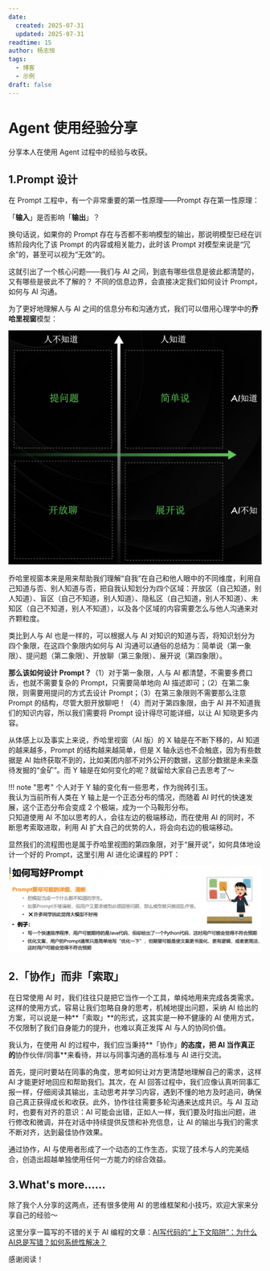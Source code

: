 ```yaml
---
date:
  created: 2025-07-31
  updated: 2025-07-31
readtime: 15
author: 杨志恒
tags:
  - 博客
  - 示例
draft: false
---
```


# Agent 使用经验分享

分享本人在使用 Agent 过程中的经验与收获。

<!-- more -->

## 1.Prompt 设计
在 Prompt 工程中，有一个非常重要的第一性原理——Prompt 存在第一性原理：

「**输入**」是否影响「**输出**」？

换句话说，如果你的 Prompt 存在与否都不影响模型的输出，那说明模型已经在训练阶段内化了该 Prompt 的内容或相关能力，此时该 Prompt 对模型来说是“冗余”的，甚至可以视为“无效”的。

这就引出了一个核心问题——我们与 AI 之间，到底有哪些信息是彼此都清楚的，又有哪些是彼此不了解的？ 不同的信息边界，会直接决定我们如何设计 Prompt，如何与 AI 沟通。

为了更好地理解人与 AI 之间的信息分布和沟通方式，我们可以借用心理学中的**乔哈里视窗**模型：

![乔哈里视窗](../../assets/乔哈里视窗.png)

乔哈里视窗本来是用来帮助我们理解“自我”在自己和他人眼中的不同维度，利用自己知道与否、别人知道与否，把自我认知划分为四个区域：开放区（自己知道，别人知道）、盲区（自己不知道，别人知道）、隐私区（自己知道，别人不知道）、未知区（自己不知道，别人不知道），以及各个区域的内容需要怎么与他人沟通来对齐颗粒度。

类比到人与 AI 也是一样的，可以根据人与 AI 对知识的知道与否，将知识划分为四个象限，在这四个象限内如何与 AI 沟通可以通俗的总结为：简单说（第一象限）、提问题（第二象限）、开放聊（第三象限）、展开说（第四象限）。

**那么该如何设计 Prompt？**（1）对于第一象限，人与 AI 都清楚，不需要多费口舌，也就不需要复杂的 Prompt，只需要简单地向 AI 描述即可；（2）在第二象限，则需要用提问的方式去设计 Prompt；（3）在第三象限则不需要那么注意 Prompt 的结构，尽管大胆开放聊吧！（4）而对于第四象限，由于 AI 并不知道我们的知识内容，所以我们需要将 Prompt 设计得尽可能详细，以让 AI 知晓更多内容。

从体感上以及事实上来说，乔哈里视窗（AI 版）的 X 轴是在不断下移的，AI 知道的越来越多，Prompt 的结构越来越简单，但是 X 轴永远也不会触底，因为有些数据是 AI 始终获取不到的，比如美团内部不对外公开的数据，这部分数据是未来亟待发掘的“金矿”。而 Y 轴是在如何变化的呢？就留给大家自己去思考了～

!!! note "思考"
    个人对于 Y 轴的变化有一些思考，作为抛砖引玉。  
    我认为当前所有人类在 Y 轴上是一个正态分布的情况，而随着 AI 时代的快速发展，这个正态分布会变成 2 个极端，成为一个马鞍形分布。  
    只知道使用 AI 不加以思考的人，会往左边的极端移动，而在使用 AI 的同时，不断思考索取进取，利用 AI 扩大自己的优势的人，将会向右边的极端移动。

显然我们的流程图也是属于乔哈里视图的第四象限，对于“展开说”，如何具体地设计一个好的 Prompt，这里引用 AI 进化论课程的 PPT：

![AI 进化论](../../assets/AI进化论.png)
## 2.「协作」而非「索取」
在日常使用 AI 时，我们往往只是把它当作一个工具，单纯地用来完成各类需求。这样的使用方式，容易让我们忽略自身的思考，机械地提出问题，采纳 AI 给出的方案，可以说是一种**「索取」**的形式，这其实是一种不健康的 AI 使用方式，不仅限制了我们自身能力的提升，也难以真正发挥 AI 与人的协同价值。

我认为，在使用 AI 的过程中，我们应当秉持**「协作」**的态度，把 AI 当作真正的**协作伙伴/同事**来看待，并以与同事沟通的高标准与 AI 进行交流。

首先，提问时要站在同事的角度，思考如何让对方更清楚地理解自己的需求，这样 AI 才能更好地回应和帮助我们。其次，在 AI 回答过程中，我们应像认真听同事汇报一样，仔细阅读其输出，主动思考并学习内容，遇到不懂的地方及时追问，确保自己真正获得成长和收获。此外，协作往往需要多轮沟通来达成共识。与 AI 互动时，也要有对齐的意识：AI 可能会出错，正如人一样，我们要及时指出问题，进行修改和微调，并在对话中持续提供反馈和补充信息，让 AI 的输出与我们的需求不断对齐，达到最佳协作效果。

通过协作，AI 与使用者形成了一个动态的工作生态，实现了技术与人的完美结合，创造出超越单独使用任何一方能力的综合效益。
## 3.What's more......
除了我个人分享的这两点，还有很多使用 AI 的思维框架和小技巧，欢迎大家来分享自己的经验～

这里分享一篇写的不错的关于 AI 编程的文章：[AI写代码的“上下文陷阱”：为什么AI总是写错？如何系统性解决？](https://mp.weixin.qq.com/s/dAknYxHhGd0xDNqn9cB73Q)

感谢阅读！
